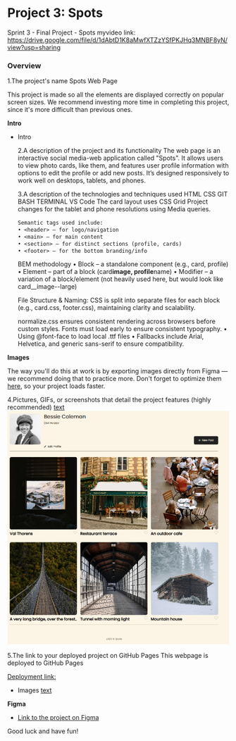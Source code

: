 # Project 3: Spots

Sprint 3 - Final Project - Spots myvideo link: https://drive.google.com/file/d/1dAbtD1K8aMwfXTZzYSfPKJHq3MNBF8yN/view?usp=sharing

### Overview

1.The project's name
Spots Web Page

This project is made so all the elements are displayed correctly on popular screen sizes. We recommend investing more time in completing this project, since it's more difficult than previous ones.

**Intro**

- Intro

  2.A description of the project and its functionality
  The web page is an interactive social media-web application called "Spots". It allows users to view photo cards, like them, and features user profile information with options to edit the profile or add new posts. It’s designed responsively to work well on desktops, tablets, and phones.

  3.A description of the technologies and techniques used
  HTML
  CSS
  GIT BASH TERMINAL
  VS Code
  The card layout uses CSS Grid
  Project changes for the tablet and phone resolutions using Media queries.

      Semantic tags used include:
      • <header> – for logo/navigation
      • <main> – for main content
      • <section> – for distinct sections (profile, cards)
      • <footer> – for the bottom branding/info

  BEM methodology
  • Block – a standalone component (e.g., card, profile)
  • Element – part of a block (card**image, profile**name)
  • Modifier – a variation of a block/element (not heavily used here, but would look like card\_\_image--large)

  File Structure & Naming:
  CSS is split into separate files for each block (e.g., card.css, footer.css), maintaining clarity and scalability.

  normalize.css ensures consistent rendering across browsers before custom styles.
  Fonts must load early to ensure consistent typography.
  • Using @font-face to load local .ttf files
  • Fallbacks include Arial, Helvetica, and generic sans-serif to ensure compatibility.

**Images**

The way you'll do this at work is by exporting images directly from Figma — we recommend doing that to practice more. Don't forget to optimize them [here](https://tinypng.com/), so your project loads faster.

4.Pictures, GIFs, or screenshots that detail the project features (highly recommended)
[text](spots-images)
![alt text](image.png)

5.The link to your deployed project on GitHub Pages
This webpage is deployed to GitHub Pages

[Deployment link:](https://abasaneznanez.github.io/se_project_spots/)

- Images
  [text](spots-images)

**Figma**

- [Link to the project on Figma](https://www.figma.com/file/BBNm2bC3lj8QQMHlnqRsga/Sprint-3-Project-%E2%80%94-Spots?type=design&node-id=2%3A60&mode=design&t=afgNFybdorZO6cQo-1)

Good luck and have fun!
